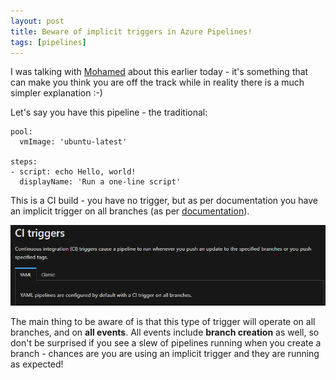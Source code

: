 ```yaml
---
layout: post
title: Beware of implicit triggers in Azure Pipelines!
tags: [pipelines]
---
```

I was talking with [Mohamed](https://mohamedradwan.com/) about this earlier today - it's something that can make you think you are off the track while in reality there is a much simpler explanation :-) 

Let's say you have this pipeline - the traditional:
```
pool:
  vmImage: 'ubuntu-latest'

steps:
- script: echo Hello, world!
  displayName: 'Run a one-line script'
```
This is a CI build - you have no trigger, but as per documentation you have an implicit trigger on all branches (as per [documentation](https://docs.microsoft.com/en-us/azure/devops/pipelines/repos/azure-repos-git?view=azure-devops&tabs=yaml#ci-triggers)).

![](/images/posts/2020-11-25_18-54-20.png)

The main thing to be aware of is that this type of trigger will operate on all branches, and on **all events**. All events include **branch creation** as well, so don't be surprised if you see a slew of pipelines running when you create a branch - chances are you are using an implicit trigger and they are running as expected!